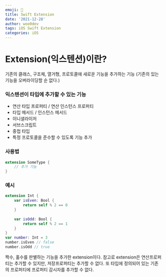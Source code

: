 ```yaml
---
emoji: 🐻
title: Swift Extension
date: '2021-12-28'
author: woo0dev
tags: iOS Swift Extension
categories: iOS
---
```


# Extension(익스텐션)이란?
기존의 클래스, 구조체, 열거형, 프로토콜애 새로운 기능을 추가하는 기능 (기존의 있는 기능을 오버라이딩할 순 없다.)

### 익스텐션이 타입에 추가할 수 있는 기능
- 연산 타입 프로퍼티 / 연산 인스턴스 프로퍼티
- 타입 메서드 / 인스턴스 메서드
- 이니셜라이저
- 서브스크립트
- 중첩 타입
- 특정 프로토콜을 준수할 수 있도록 기능 추가

### 사용법
```swift
extension SomeType {
	// 추가 기능
}
```

### 예시
```swift
extension Int {
    var isEven: Bool {
        return self % 2 == 0
    }
    
    var isOdd: Bool {
        return self % 2 == 1
    }
}
var number: Int = 3
number.isEven // false
number.isOdd // true
```
짝수, 홀수를 판별하는 기능을 추가한 extension이다.
참고로 extension은 연산프로퍼티는 추가할 수 있지만, 저장프로퍼티는 추가할 수 없다. 또 타입에 정의되어 있는 기존의 프로퍼티에 프로퍼티 감시자를 추가할 수 없다.